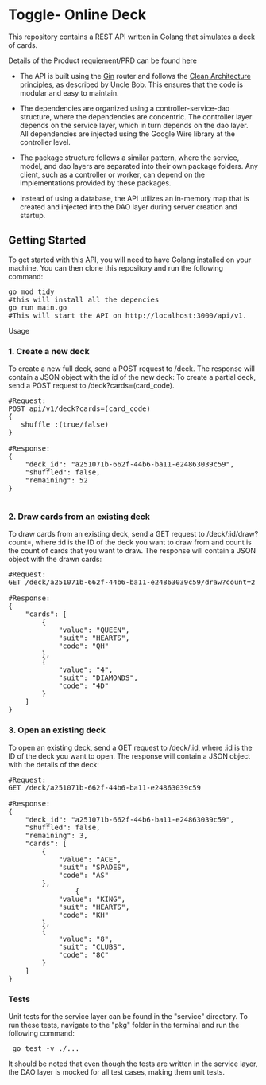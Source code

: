 # Toggle- Online Deck
This repository contains a REST API written in Golang that simulates a deck of cards.

Details of the Product requiement/PRD can be found [here](https://toggl.notion.site/Toggl-Backend-Unattended-Programming-Test-015a95428b044b4398ba62ccc72a007e)

* The API is built using the [Gin](https://github.com/gin-gonic/gin) router and follows the [Clean Architecture principles](https://blog.cleancoder.com/uncle-bob/2012/08/13/the-clean-architecture.html), as described by Uncle Bob. This ensures that the code is modular and easy to maintain.

* The dependencies are organized using a controller-service-dao structure, where the dependencies are concentric. 
  The controller layer depends on the service layer, which in turn depends on the dao layer.  
  All dependencies are injected using the Google Wire library at the controller level.

* The package structure follows a similar pattern, where the service, model, and dao layers are separated into their own package folders. 
  Any client, such as a controller or worker, can depend on the implementations provided by these packages.

* Instead of using a database, the API utilizes an in-memory map that is created and injected into the DAO layer during server creation and startup.

## Getting Started
To get started with this API, you will need to have Golang installed on your machine. You can then clone this repository and run the following command:

<pre>
go mod tidy
#this will install all the depencies
go run main.go
#This will start the API on http://localhost:3000/api/v1.
</pre>

Usage
### 1. Create a new deck <br>
To create a new full deck, send a POST request to /deck. The response will contain a JSON object with the id of the new deck:
To create a partial deck, send a POST request to /deck?cards=(card_code).
<pre>
#Request:
POST api/v1/deck?cards=(card_code)
{
   shuffle :(true/false)
}

#Response:
{
    "deck_id": "a251071b-662f-44b6-ba11-e24863039c59",
    "shuffled": false,
    "remaining": 52
}

</pre>

### 2. Draw cards from an existing deck <br>
To draw cards from an existing deck, send a GET request to /deck/:id/draw?count=<number>, where :id is the ID of the deck you want to draw from and count is the count of cards that you want to draw. The response will contain a JSON object with the drawn cards:

<pre>
#Request:
GET /deck/a251071b-662f-44b6-ba11-e24863039c59/draw?count=2

#Response:
{
    "cards": [
        {
            "value": "QUEEN",
            "suit": "HEARTS",
            "code": "QH"
        },
        {
            "value": "4",
            "suit": "DIAMONDS",
            "code": "4D"
        }
    ]
}
</pre>
### 3. Open an existing deck <br>
To open an existing deck, send a GET request to /deck/:id, where :id is the ID of the deck you want to open. The response will contain a JSON object with the details of the deck:

<pre>
#Request:
GET /deck/a251071b-662f-44b6-ba11-e24863039c59

#Response:
{
    "deck_id": "a251071b-662f-44b6-ba11-e24863039c59",
    "shuffled": false,
    "remaining": 3,
    "cards": [
        {
            "value": "ACE",
            "suit": "SPADES",
            "code": "AS"
        },
				{
            "value": "KING",
            "suit": "HEARTS",
            "code": "KH"
        },
        {
            "value": "8",
            "suit": "CLUBS",
            "code": "8C"
        }
    ]
}
</pre>

### Tests
Unit tests for the service layer can be found in the "service" directory. To run these tests, navigate to the "pkg" folder in the terminal and run the following command:
<pre> go test -v ./... </pre>
It should be noted that even though the tests are written in the service layer, the DAO layer is mocked for all test cases, making them unit tests.
